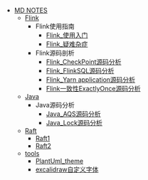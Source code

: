   - [MD NOTES](/MD-NOTES/README.md)
    - [Flink](/MD-NOTES/Flink/README.md)
      - Flink使用指南
        - [Flink_使用入门](/MD-NOTES/Flink/Flink使用指南/Flink_使用入门.md)
        - [Flink_疑难杂症](/MD-NOTES/Flink/Flink使用指南/Flink_疑难杂症.md)
      - Flink源码剖析
        - [Flink_CheckPoint源码分析](/MD-NOTES/Flink/Flink源码剖析/Flink_CheckPoint源码分析.md)
        - [Flink_FlinkSQL源码分析](/MD-NOTES/Flink/Flink源码剖析/Flink_FlinkSQL源码分析.md)
        - [Flink_Yarn application源码分析](/MD-NOTES/Flink/Flink源码剖析/Flink_Yarn-application源码分析.md)
        - [Flink一致性ExactlyOnce源码分析](/MD-NOTES/Flink/Flink源码剖析/Flink一致性ExactlyOnce源码分析.md)
    - [Java](/MD-NOTES/Java/README.md)
      - Java源码分析
        - [Java_AQS源码分析](/MD-NOTES/Java/Java源码分析/Java_AQS源码分析.md)
        - [Java_Lock源码分析](/MD-NOTES/Java/Java源码分析/Java_Lock源码分析.md)
    - [Raft](/MD-NOTES/Raft/README.md)
      - [Raft1](/MD-NOTES/Raft/Raft1.md)
      - [Raft2](/MD-NOTES/Raft/Raft2.md)
    - [tools](/MD-NOTES/tools/README.md)
      - [PlantUml_theme](/MD-NOTES/tools/PlantUml_theme.md)
      - [excalidraw自定义字体](/MD-NOTES/tools/excalidraw自定义字体.md)